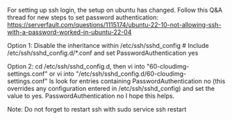 For setting up ssh login, the setup on ubuntu has changed. Follow this Q&A thread for new steps to set password authentication: https://serverfault.com/questions/1115174/ubuntu-22-10-not-allowing-ssh-with-a-password-worked-in-ubuntu-22-04

Option 1: Disable the inheritance within /etc/ssh/sshd_config # Include /etc/ssh/sshd_config.d/*.conf and set PasswordAuthentication yes

Option 2: cd /etc/ssh/sshd_config.d, then vi into "60-cloudimg-settings.conf" or vi into "/etc/ssh/sshd_config.d/60-cloudimg-settings.conf"
ls look for entries containing PasswordAuthentication no (this overrides any configuration entered in /etc/ssh/sshd_config) and set the value to yes. PasswordAuthentication no
I hope this helps.

Note: Do not forget to restart ssh with sudo service ssh restart
